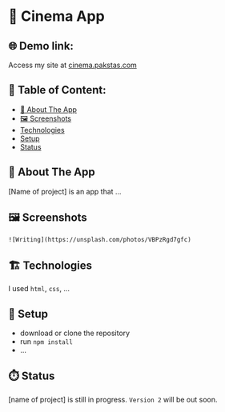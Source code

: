 # :movie_camera: Cinema App


## :globe_with_meridians: Demo link:
Access my site at [cinema.pakstas.com](http://cinema.pakstas.com)


## :file_folder: Table of Content: 

- [ :page_with_curl: About The App ](#about-the-app)
- [:framed_picture: Screenshots](#screenshots)
- [Technologies](#technologies)
- [Setup](#setup)
- [Status](#status)


## :page_with_curl: About The App 
[Name of project] is an app that ...


## :framed_picture: Screenshots 

`![Writing](https://unsplash.com/photos/VBPzRgd7gfc)`


## :building_construction: Technologies 
I used `html`, `css`, ...


## :wrench: Setup 
- download or clone the repository
- run `npm install`
- ...


## :stopwatch: Status 
[name of project] is still in progress. `Version 2` will be out soon.